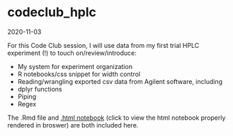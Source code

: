 # codeclub_hplc

2020-11-03

For this Code Club session, I will use data from my first trial HPLC experiment (!) to touch on/review/introduce:

- My system for experiment organization
- R notebooks/css snippet for width control
- Reading/wrangling exported csv data from Agilent software, including
- dplyr functions
- Piping 
- Regex

The .Rmd file and [.html notebook](https://htmlpreview.github.io/?https://github.com/itskathylam/codeclub_hplc/blob/main/2020-09-09_HPLC_SN38G.html) (click to view the html notebook properly rendered in broswer) are both included here. 
